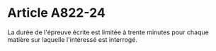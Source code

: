 # Article A822-24

La durée de l'épreuve écrite est limitée à trente minutes pour chaque matière sur laquelle l'intéressé est interrogé.
